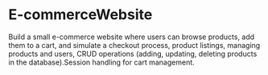 # E-commerceWebsite
Build a small e-commerce website where users can browse products, add them to a cart, and simulate a checkout process, product listings, managing products and users, CRUD operations (adding, updating, deleting products in the database).Session handling for cart management.
